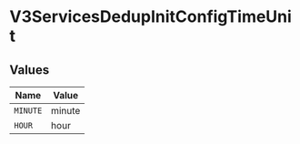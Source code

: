 # V3ServicesDedupInitConfigTimeUnit


## Values

| Name     | Value    |
| -------- | -------- |
| `MINUTE` | minute   |
| `HOUR`   | hour     |
